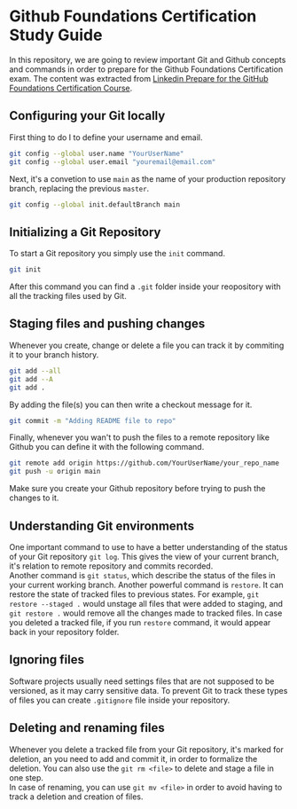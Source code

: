 # Github Foundations Certification Study Guide
In this repository, we are going to review important Git and Github concepts and commands in order to prepare for the Github Foundations Certification exam. The content was extracted from [Linkedin Prepare for the GitHub Foundations Certification Course](https://www.linkedin.com/learning/paths/prepare-for-the-github-foundations-certification).

## Configuring your Git locally
First thing to do I to define your username and email.
```bash
git config --global user.name "YourUserName"
git config --global user.email "youremail@email.com"
```
Next, it's a convetion to use `main` as the name of your production repository branch, replacing the previous `master`.
```bash
git config --global init.defaultBranch main
```
## Initializing a Git Repository
To start a Git repository you simply use the `init` command.
```bash
git init
```
After this command you can find a `.git` folder inside your reopository with all the tracking files used by Git.

## Staging files and pushing changes
Whenever you create, change or delete a file you can track it by commiting it to your branch history.
```bash
git add --all
git add --A
git add .
```
By adding the file(s) you can then write a checkout message for it.
```bash
git commit -m "Adding README file to repo"
```
Finally, whenever you wan't to push the files to a remote repository like Github you can define it with the following command.
```bash
git remote add origin https://github.com/YourUserName/your_repo_name
git push -u origin main
```
Make sure you create your Github repository before trying to push the changes to it.

## Understanding Git environments
One important command to use to have a better understanding of the status of your Git repository ```git log```. This gives the view of your current branch, it's relation to remote repository and commits recorded.<br>
Another command is `git status`, which describe the status of the files in your current working branch.
Another powerful command is `restore`. It can restore the state of tracked files to previous states. For example, `git restore --staged .` would unstage all files that were added to staging, and `git restore .` would remove all the changes made to tracked files. In case you deleted a tracked file, if you run `restore` command, it would appear back in your repository folder.

## Ignoring files
Software projects usually need settings files that are not supposed to be versioned, as it may carry sensitive data. To prevent Git to track these types of files you can create `.gitignore` file inside your repository.

## Deleting and renaming files
Whenever you delete a tracked file from your Git repository, it's marked for deletion, an you need to add and commit it, in order to formalize the deletion. You can also use the `git rm <file>` to delete and stage a file in one step. <br>
In case of renaming, you can use `git mv <file>` in order to avoid having to track a deletion and creation of files.
